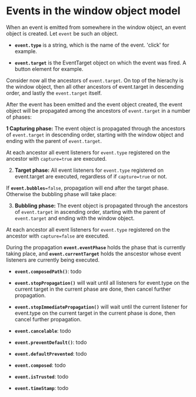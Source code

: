 # Events in the window object model

When an event is emitted from somewhere in the window object, an event object is created. Let `event` be such an object. 

* **`event.type`** is a string, which is the name of the event. 'click' for example. 

* **`event.target`** is the EventTarget object on which the event was fired. A button element for example. 

Consider now all the ancestors of `event.target`. On top of the hierachy is the window object, then all other ancestors of event.target in descending order, and lastly the `event.target` itself. 

After the event has been emitted and the event object created, the event object will be propagated among the ancestors of `event.target` in a number of phases: 

**1 Capturing phase:** The event object is propagated through the ancestors of `event.target` in descending order, starting with the window object and ending with the parent of `event.target`. 

  At each ancestor all event listeners for `event.type` registered on the ancestor with `capture=true` are executed. 
  
2. **Target phase:** All event listeners for `event.type` registered on event.target are executed, regardless of if `capture=true` or not. 

If **`event.bubbles`**`=false`, propagation will end after the target phase. Otherwise the bubbling phase will take place: 

3. **Bubbling phase:** The event object is propagated through the ancestors of `event.target` in ascending order, starting with the parent of `event.target` and ending with the window object. 

  At each ancestor all event listeners for `event.type` registered on the ancestor with `capture=false` are executed. 
  
During the propagation **`event.eventPhase`** holds the phase that is currently taking place, and **`event.currentTarget`** holds the anscestor whose event listeners are currently being executed. 

* **`event.composedPath()`**: todo

* **`event.stopPropagation()`** will wait until all listeners for event.type on the current target in the current phase are done, then cancel further propagation. 

* **`event.stopImmediatePropagation()`** will wait until the current listener for event.type on the current target in the current phase is done, then cancel further propagation. 

* **`event.cancelable`**: todo

* **`event.preventDefault()`**: todo

* **`event.defaultPrevented`**: todo

* **`event.composed`**: todo

* **`event.isTrusted`**: todo

* **`event.timeStamp`**: todo
